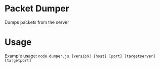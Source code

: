 # Packet Dumper

Dumps packets from the server

# Usage

Example usage: ```node dumper.js [version] [host] [port] [targetserver] [targetport]```
